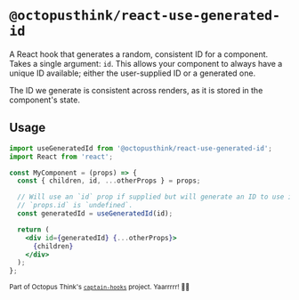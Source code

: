 # `@octopusthink/react-use-generated-id`

A React hook that generates a random, consistent ID for a component. Takes a single argument: `id`. This allows your component to always have a unique ID available; either the user-supplied ID or a generated one.

The ID we generate is consistent across renders, as it is stored in the component's state.

## Usage

```jsx
import useGeneratedId from '@octopusthink/react-use-generated-id';
import React from 'react';

const MyComponent = (props) => {
  const { children, id, ...otherProps } = props;

  // Will use an `id` prop if supplied but will generate an ID to use if
  // `props.id` is `undefined`.
  const generatedId = useGeneratedId(id);

  return (
    <div id={generatedId} {...otherProps}>
      {children}
    </div>
  );
};
```

<small>Part of Octopus Think's [`captain-hooks`](https://github.com/octopusthink/captain-hooks/) project. Yaarrrrr! 🏴‍☠️</small>
